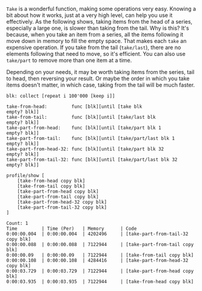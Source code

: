 `Take` is a wonderful function, making some operations very easy. Knowing a bit about how it works, just at a very high level, can help you use it effectively. As the following shows, taking items from the head of a series, especially a large one, is slower than taking from the tail. Why is this? It's because, when you take an item from a series, all the items following it move down in memory to fill the empty space. That makes each `take` an expensive operation. If you take from the tail (`take/last`), there are no elements following that need to move, so it's efficient. You can also use `take/part` to remove more than one item at a time.

Depending on your needs, it may be worth taking items from the series, tail to head, then reversing your result. Or maybe the order in which you take items doesn't matter, in which case, taking from the tail will be much faster.

```
blk: collect [repeat i 100'000 [keep i]]

take-from-head:         func [blk][until [take blk               empty? blk]]
take-from-tail:         func [blk][until [take/last blk          empty? blk]]
take-part-from-head:    func [blk][until [take/part blk 1        empty? blk]]
take-part-from-tail:    func [blk][until [take/part/last blk 1   empty? blk]]
take-part-from-head-32: func [blk][until [take/part blk 32       empty? blk]]
take-part-from-tail-32: func [blk][until [take/part/last blk 32  empty? blk]]

profile/show [
    [take-from-head copy blk]
    [take-from-tail copy blk]
    [take-part-from-head copy blk]
    [take-part-from-tail copy blk]
    [take-part-from-head-32 copy blk]
    [take-part-from-tail-32 copy blk]
]
```
```
Count: 1
Time         | Time (Per)   | Memory      | Code
0:00:00.004  | 0:00:00.004  | 4202496     | [take-part-from-tail-32 copy blk]
0:00:00.088  | 0:00:00.088  | 7122944     | [take-part-from-tail copy blk]
0:00:00.09   | 0:00:00.09   | 7122944     | [take-from-tail copy blk]
0:00:00.108  | 0:00:00.108  | 4284416     | [take-part-from-head-32 copy blk]
0:00:03.729  | 0:00:03.729  | 7122944     | [take-part-from-head copy blk]
0:00:03.935  | 0:00:03.935  | 7122944     | [take-from-head copy blk]
```